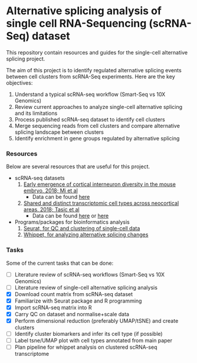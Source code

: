 # Alternative splicing analysis of single cell RNA-Sequencing (scRNA-Seq) dataset

This repository contain resources and guides for the single-cell alternative splicing project.  

The aim of this project is to identify regulated alternative splicing events between cell clusters from scRNA-Seq experiments. Here are the key objectives:

1. Understand a typical scRNA-seq workflow (Smart-Seq vs 10X Genomics)
2. Review current approaches to analyze single-cell alternative splicing and its limitations
3. Process published scRNA-seq dataset to identify cell clusters
4. Merge sequencing reads from cell clusters and compare alternative splicing landscape between clusters
5. Identify enrichment in gene groups regulated by alternative splicing

### Resources
Below are several resources that are useful for this project.

- scRNA-seq datasets
	1. [Early emergence of cortical interneuron diversity in the mouse embryo, 2018; Mi et al](https://science.sciencemag.org/content/360/6384/81)
		- Data can be found [here](https://www.ncbi.nlm.nih.gov/geo/query/acc.cgi?acc=GSE109796)
	2. [Shared and distinct transcriptomic cell types across neocortical areas, 2018; Tasic et al](https://www.nature.com/articles/s41586-018-0654-5)
		- Data can be found [here](https://www.ncbi.nlm.nih.gov/geo/query/acc.cgi?acc=GSE115746) or [here](https://portal.brain-map.org/atlases-and-data/rnaseq/mouse-v1-and-alm-smart-seq)
- Programs/packages for bioinformatics analysis
	1. [Seurat, for QC and clustering of single-cell data](https://satijalab.org/seurat/)
	2. [Whippet, for analyzing alternative splicing changes](https://github.com/timbitz/Whippet.jl)

### Tasks
Some of the current tasks that can be done:

- [ ] Literature review of scRNA-seq workflows (Smart-Seq vs 10X Genomics)
- [ ] Literature review of single-cell alternative splicing analysis
- [x] Download count matrix from scRNA-seq dataset
- [x] Familiarize with Seurat package and R programming
- [x] Import scRNA-seq matrix into R
- [x] Carry QC on dataset and normalise+scale data
- [x] Perform dimensional reduction (preferably UMAP/tSNE) and create clusters 
- [ ] Identify cluster biomarkers and infer its cell type (if possible)
- [ ] Label tsne/UMAP plot with cell types annotated from main paper
- [ ] Plan pipeline for whippet analysis on clustered scRNA-seq transcriptome
